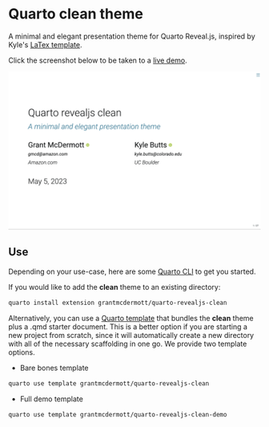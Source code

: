 # Quarto clean theme

A minimal and elegant presentation theme for Quarto Reveal.js, inspired by Kyle's
[LaTex template](https://raw.githack.com/kylebutts/templates/master/latex-slides/auxiliary/slides.pdf).

Click the screenshot below to be taken to a
[live demo](https://grantmcdermott.com/quarto-revealjs-clean-demo/template.html).

[![](clean-title.png "live demo")](https://grantmcdermott.com/quarto-revealjs-clean-demo/template.html)

## Use

Depending on your use-case, here are some [Quarto CLI](https://quarto.org/) to
get you started.

If you would like to add the **clean** theme to an existing directory:

```bash
quarto install extension grantmcdermott/quarto-revealjs-clean
```

Alternatively, you can use a
[Quarto template](https://quarto.org/docs/extensions/starter-templates.html)
that bundles the **clean** theme plus a .qmd starter document. This is a better
option if you are starting a new project from scratch, since it will automatically
create a new directory with all of the necessary scaffolding in one go. We provide
two template options.

- Bare bones template

```bash
quarto use template grantmcdermott/quarto-revealjs-clean
```

- Full demo template

```bash
quarto use template grantmcdermott/quarto-revealjs-clean-demo
```
